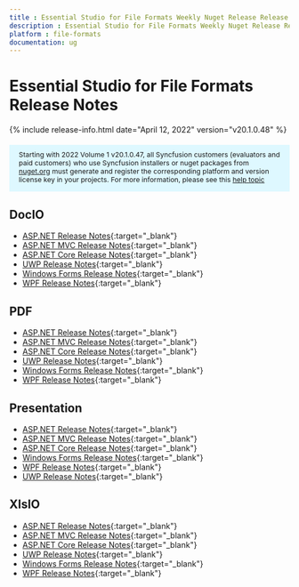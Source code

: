 ```yaml
---
title : Essential Studio for File Formats Weekly Nuget Release Release Notes  
description : Essential Studio for File Formats Weekly Nuget Release Release Notes  
platform : file-formats
documentation: ug
---
```


# Essential Studio for File Formats  Release Notes  

{% include release-info.html date="April 12, 2022" version="v20.1.0.48" %} 


<style>
#license {
    font-size: .88em!important;
margin-top: 1.5em;     margin-bottom: 1.5em;
    background-color: #def8ff;
    padding: 10px 17px 14px;
}
</style>


<div id="license">
Starting with 2022 Volume 1 v20.1.0.47, all Syncfusion customers (evaluators and paid customers) who use Syncfusion installers or nuget packages from <a href="https://www.nuget.org/packages?q=Syncfusion">nuget.org</a> must generate and register the corresponding platform and version license key in your projects.
For more information, please see this <a href="https://help.syncfusion.com/common/essential-studio/licensing/license-key">help topic</a>
</div>


## DocIO

* [ASP.NET Release Notes](/aspnet/release-notes/v20.1.0.48#docio){:target="_blank"}
* [ASP.NET MVC Release Notes](/aspnetmvc/release-notes/v20.1.0.48#docio){:target="_blank"}
* [ASP.NET Core Release Notes](/aspnet-core/release-notes/v20.1.0#docio){:target="_blank"}
* [UWP Release Notes](/uwp/release-notes/v20.1.0.48#docio){:target="_blank"}
* [Windows Forms Release Notes](/windowsforms/release-notes/v20.1.0.48#docio){:target="_blank"}
* [WPF Release Notes](/wpf/release-notes/v20.1.0.48#docio){:target="_blank"}


## PDF

* [ASP.NET Release Notes](/aspnet/release-notes/v20.1.0.48#pdf){:target="_blank"}
* [ASP.NET MVC Release Notes](/aspnetmvc/release-notes/v20.1.0.48#pdf){:target="_blank"}
* [ASP.NET Core Release Notes](/aspnet-core/release-notes/v20.1.0.48#pdf){:target="_blank"}
* [UWP Release Notes](/uwp/release-notes/v20.1.0.48#pdf){:target="_blank"}
* [Windows Forms Release Notes](/windowsforms/release-notes/v20.1.0.48#pdf){:target="_blank"}
* [WPF Release Notes](/wpf/release-notes/v20.1.0.48#pdf){:target="_blank"}


## Presentation

* [ASP.NET Release Notes](/aspnet/release-notes/v20.1.0.48#presentation){:target="_blank"}
* [ASP.NET MVC Release Notes](/aspnetmvc/release-notes/v20.1.0.48#presentation){:target="_blank"}
* [ASP.NET Core Release Notes](/aspnet-core/release-notes/v20.1.0.48#presentation){:target="_blank"}
* [Windows Forms Release Notes](/windowsforms/release-notes/v20.1.0.48#presentation){:target="_blank"}
* [WPF Release Notes](/wpf/release-notes/v20.1.0.48#presentation){:target="_blank"}
* [UWP Release Notes](/uwp/release-notes/v20.1.0.48#presentation){:target="_blank"}


## XlsIO

* [ASP.NET Release Notes](/aspnet/release-notes/v20.1.0.48#xlsio){:target="_blank"}
* [ASP.NET MVC Release Notes](/aspnetmvc/release-notes/v20.1.0.48#xlsio){:target="_blank"}
* [ASP.NET Core Release Notes](/aspnet-core/release-notes/v20.1.0.48#xlsio){:target="_blank"}
* [UWP Release Notes](/uwp/release-notes/v20.1.0.48#xlsio){:target="_blank"}
* [Windows Forms Release Notes](/windowsforms/release-notes/v20.1.0.48#xlsio){:target="_blank"}
* [WPF Release Notes](/wpf/release-notes/v20.1.0.48#xlsio){:target="_blank"}
